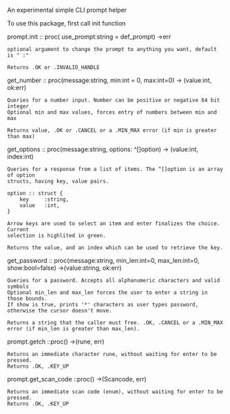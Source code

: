An experimental simple CLI prompt helper

To use this package, first call init function

prompt.init :: proc( use_prompt:string = def_prompt) ->err

	optional argument to change the prompt to anything you want, default is " :"

	Returns .OK or .INVALID_HANDLE


get_number :: proc(message:string, min:int = 0, max:int=0) -> (value:int, ok:err)

	Queries for a number input. Number can be positive or negative 64 bit integer
	Optional min and max values, forces entry of numbers between min and max

	Returns value, .OK or .CANCEL or a .MIN_MAX error (if min is greater than max)


get_options :: proc(message:string, options: ^[]option) -> (value:int, index:int)

	Queries for a response from a list of items. The ^[]option is an array of option
	structs, having key, value pairs.

	option :: struct {
		key		:string,
		value	:int,
	}

	Arrow keys are used to select an item and enter finalizes the choice. Current
	selection is highlited in green.
	
	Returns the value, and an index which can be used to retrieve the key.

get_password :: proc(message:string, min_len:int=0, max_len:int=0, show:bool=false) ->(value:string, ok:err)

	Queries for a password. Accepts all alphanumeric characters and valid symbols
	Optional min_len and max_len forces the user to enter a string in those bounds.
	If show is true, prints '*' characters as user types password, otherwise the cursor doesn't move.

	Returns a string that the caller must free. .OK, .CANCEL or a .MIN_MAX error (if min_len is greater than max_len).

prompt.getch ::proc() ->(rune, err)
	
	Returns an immediate character rune, without waiting for enter to be pressed.
	Returns .OK, .KEY_UP


prompt.get_scan_code ::proc() ->(Scancode, err)

	Returns an immediate scan code (enum), without waiting for enter to be pressed.
	Returns .OK, .KEY_UP




